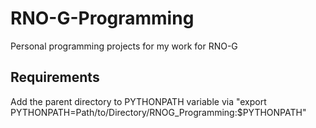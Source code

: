 # RNO-G-Programming
Personal programming projects for my work for RNO-G
## Requirements
Add the parent directory to PYTHONPATH variable via "export PYTHONPATH=Path/to/Directory/RNOG_Programming:$PYTHONPATH"
